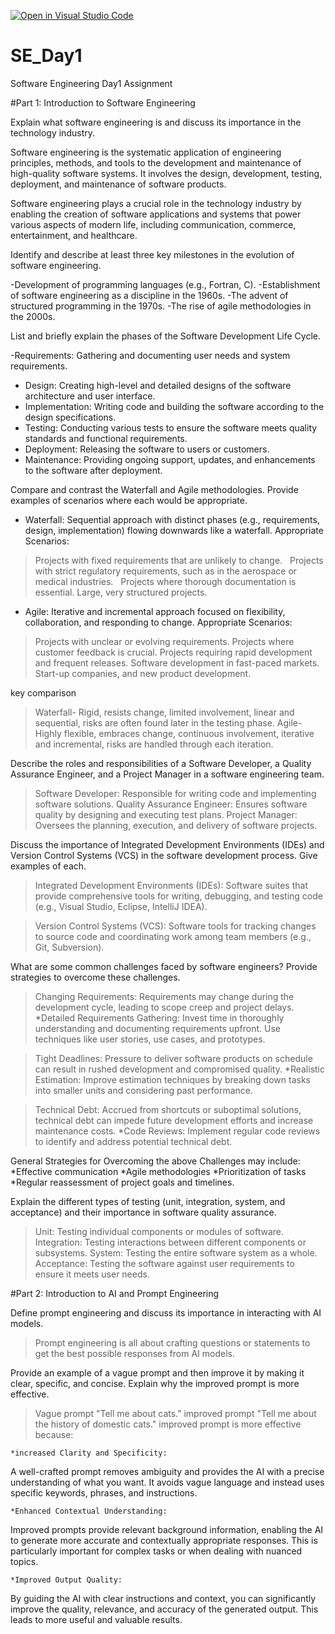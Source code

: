 [![Open in Visual Studio Code](https://classroom.github.com/assets/open-in-vscode-2e0aaae1b6195c2367325f4f02e2d04e9abb55f0b24a779b69b11b9e10269abc.svg)](https://classroom.github.com/online_ide?assignment_repo_id=18364678&assignment_repo_type=AssignmentRepo)
# SE_Day1
Software Engineering Day1 Assignment

#Part 1: Introduction to Software Engineering

Explain what software engineering is and discuss its importance in the technology industry.

Software engineering is the systematic application 
of engineering principles, methods, and tools to the development and maintenance of 
high-quality software systems. It involves the design, development, testing, 
deployment, and maintenance of software products.

Software engineering plays a crucial role in 
the technology industry by enabling the creation of software applications and systems 
that power various aspects of modern life, including communication, commerce, 
entertainment, and healthcare.

Identify and describe at least three key milestones in the evolution of software engineering.

-Development of programming languages (e.g., Fortran, C).
-Establishment of software engineering as a discipline in the 1960s.
-The advent of structured programming in the 1970s.
-The rise of agile methodologies in the 2000s.

List and briefly explain the phases of the Software Development Life Cycle.

-Requirements: Gathering and documenting user needs and system requirements.
- Design: Creating high-level and detailed designs of the software architecture and user 
interface.
- Implementation: Writing code and building the software according to the design 
specifications.
- Testing: Conducting various tests to ensure the software meets quality standards and 
functional requirements.
- Deployment: Releasing the software to users or customers.
- Maintenance: Providing ongoing support, updates, and enhancements to the software after 
deployment.

Compare and contrast the Waterfall and Agile methodologies. Provide examples of scenarios where each would be appropriate.

- Waterfall: Sequential approach with distinct phases (e.g., requirements, design, 
implementation) flowing downwards like a waterfall.
Appropriate Scenarios:
>Projects with fixed requirements that are unlikely to change.   
>Projects with strict regulatory requirements, such as in the aerospace or medical industries.   
>Projects where thorough documentation is essential.
>Large, very structured projects.

 - Agile: Iterative and incremental approach focused on flexibility, collaboration, and 
responding to change.
Appropriate Scenarios:
>Projects with unclear or evolving requirements.
>Projects where customer feedback is crucial.
>Projects requiring rapid development and frequent releases.
>Software development in fast-paced markets.
>Start-up companies, and new product development.

key comparison
>Waterfall- Rigid, resists change, limited involvement, linear and sequential, risks are often found later in the testing phase.
>Agile- Highly flexible, embraces change, continuous involvement, iterative and incremental, risks are handled through each iteration.
 
Describe the roles and responsibilities of a Software Developer, a Quality Assurance Engineer, and a Project Manager in a software engineering team.

>Software Developer: Responsible for writing code and implementing software solutions.
>Quality Assurance Engineer: Ensures software quality by designing and executing test 
plans.
>Project Manager: Oversees the planning, execution, and delivery of software projects.

Discuss the importance of Integrated Development Environments (IDEs) and Version Control Systems (VCS) in the software development process. Give examples of each.

> Integrated Development Environments (IDEs): Software suites that provide 
comprehensive tools for writing, debugging, and testing code (e.g., Visual Studio, Eclipse, 
IntelliJ IDEA).

>Version Control Systems (VCS): Software tools for tracking changes to source code and 
coordinating work among team members (e.g., Git, Subversion).

What are some common challenges faced by software engineers? Provide strategies to overcome these challenges.

>Changing Requirements: Requirements may change during the development cycle, 
leading to scope creep and project delays.
    *Detailed Requirements Gathering: Invest time in thoroughly understanding and documenting requirements upfront. Use techniques like user stories, use cases, and prototypes.

>Tight Deadlines: Pressure to deliver software products on schedule can result in rushed 
development and compromised quality.
    *Realistic Estimation: Improve estimation techniques by breaking down tasks into smaller units and considering past performance.

>Technical Debt: Accrued from shortcuts or suboptimal solutions, technical debt can 
impede future development efforts and increase maintenance costs.
    *Code Reviews: Implement regular code reviews to identify and address potential technical debt.

General Strategies for Overcoming the above Challenges may include: 
*Effective communication
*Agile methodologies
*Prioritization of tasks
*Regular reassessment of project goals and timelines.

Explain the different types of testing (unit, integration, system, and acceptance) and their importance in software quality assurance.

>Unit: Testing individual components or modules of software.
>Integration: Testing interactions between different components or subsystems.
>System: Testing the entire software system as a whole.
>Acceptance: Testing the software against user requirements to ensure it meets user 
needs.

#Part 2: Introduction to AI and Prompt Engineering


Define prompt engineering and discuss its importance in interacting with AI models.

>Prompt engineering is all about crafting questions or statements to get the best possible responses from AI models.

Provide an example of a vague prompt and then improve it by making it clear, specific, and concise. Explain why the improved prompt is more effective.

>Vague prompt
      "Tell me about cats."
>improved prompt
      "Tell me about the history of domestic cats."
>improved prompt is more effective because:

    *increased Clarity and Specificity:

A well-crafted prompt removes ambiguity and provides the AI with a precise understanding of what you want.
It avoids vague language and instead uses specific keywords, phrases, and instructions.

    *Enhanced Contextual Understanding:
    
Improved prompts provide relevant background information, enabling the AI to generate more accurate and contextually appropriate responses.
This is particularly important for complex tasks or when dealing with nuanced topics.

    *Improved Output Quality:
    
By guiding the AI with clear instructions and context, you can significantly improve the quality, relevance, and accuracy of the generated output.
This leads to more useful and valuable results.


      

